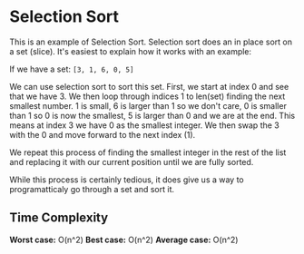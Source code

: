 # Selection Sort

This is an example of Selection Sort. Selection sort does an in place sort
on a set (slice). It's easiest to explain how it works with an example:

If we have a set: `[3, 1, 6, 0, 5]`

We can use selection sort to sort this set. First, we start at index 0 and
see that we have 3. We then loop through indices 1 to len(set) finding the
next smallest number. 1 is small, 6 is larger than 1 so we don't care, 0 is
smaller than 1 so 0 is now the smallest, 5 is larger than 0 and we are at
the end. This means at index 3 we have 0 as the smallest integer. We then
swap the 3 with the 0 and move forward to the next index (1).

We repeat this process of finding the smallest integer in the rest of the
list and replacing it with our current position until we are fully sorted.

While this process is certainly tedious, it does give us a way to
programatticaly go through a set and sort it.

## Time Complexity

**Worst case:** O(n^2)
**Best case:** O(n^2)
**Average case:** O(n^2)
